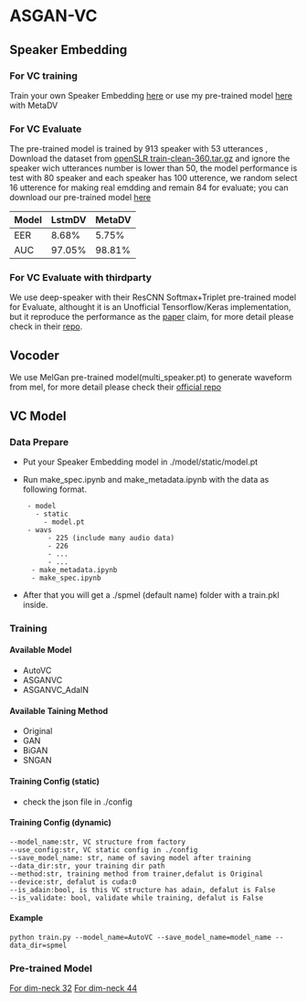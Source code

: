 # ASGAN-VC

## Speaker Embedding 

### For VC training

Train your own Speaker Embedding [here](https://github.com/licaiwang/metadv) or use my pre-trained model [here](https://drive.google.com/file/d/1nF-nq4vb3PGOFp04iN2IC8jKVFeGCE5I/view?usp=sharing) with MetaDV

### For VC Evaluate

The pre-trained model is trained by 913 speaker with 53 utterances , Download the dataset from [openSLR train-clean-360.tar.gz](https://www.openslr.org/12) and ignore the speaker wich utterances number is lower than 50, the model performance is test with 80 speaker and each speaker has 100 utterence, we random select 16 utterence for making real emdding and remain 84 for evaluate; you can download our pre-trained model [here](https://drive.google.com/file/d/1WfJOhK0vFHKlZXZ66by142efYlDxq3jW/view?usp=sharing)

| Model | LstmDV | MetaDV |
| ----- | ------ | ------ |
| EER   | 8.68%  | 5.75%  |
| AUC   | 97.05% | 98.81% |

### For VC Evaluate with thirdparty

We use deep-speaker with their ResCNN Softmax+Triplet pre-trained model for Evaluate, althought it is an Unofficial Tensorflow/Keras implementation, but it reproduce the performance as the [paper](https://arxiv.org/pdf/1705.02304.pdf) claim, for more detail please check in their [repo](https://github.com/philipperemy/deep-speaker).


## Vocoder 
 
We use MelGan pre-trained model(multi_speaker.pt) to generate waveform from mel, for more detail please check their [official repo](https://github.com/descriptinc/melgan-neurips)


## VC Model

### Data Prepare

- Put your Speaker Embedding model in ./model/static/model.pt
- Run make_spec.ipynb and make_metadata.ipynb with the data as following format.

       - model
         - static
           - model.pt
       - wavs
            - 225 (include many audio data)
            - 226
            - ...
            - ...
        - make_metadata.ipynb
        - make_spec.ipynb

- After that you will get a ./spmel (default name) folder with a train.pkl inside.

### Training

#### Available Model

- AutoVC  
- ASGANVC 
- ASGANVC_AdaIN

#### Available Taining Method

- Original
- GAN
- BiGAN
- SNGAN

#### Training Config (static)

- check the json file in ./config

#### Training Config (dynamic)
      
    --model_name:str, VC structure from factory
    --use_config:str, VC static config in ./config
    --save_model_name: str, name of saving model after training 
    --data_dir:str, your training dir path 
    --method:str, training method from trainer,defalut is Original
    --device:str, defalut is cuda:0
    --is_adain:bool, is this VC structure has adain, defalut is False
    --is_validate: bool, validate while training, defalut is False

#### Example

    python train.py --model_name=AutoVC --save_model_name=model_name --data_dir=spmel
    
### Pre-trained Model

[For dim-neck 32](https://drive.google.com/drive/folders/1wVFHNO09y10WSuS6mBhF_-vNrYex7PGW?usp=sharing)
[For dim-neck 44](https://drive.google.com/drive/folders/1dk0UjiDGWCEDYoaTM4MMv_RJOkQP7MGZ?usp=sharing)



